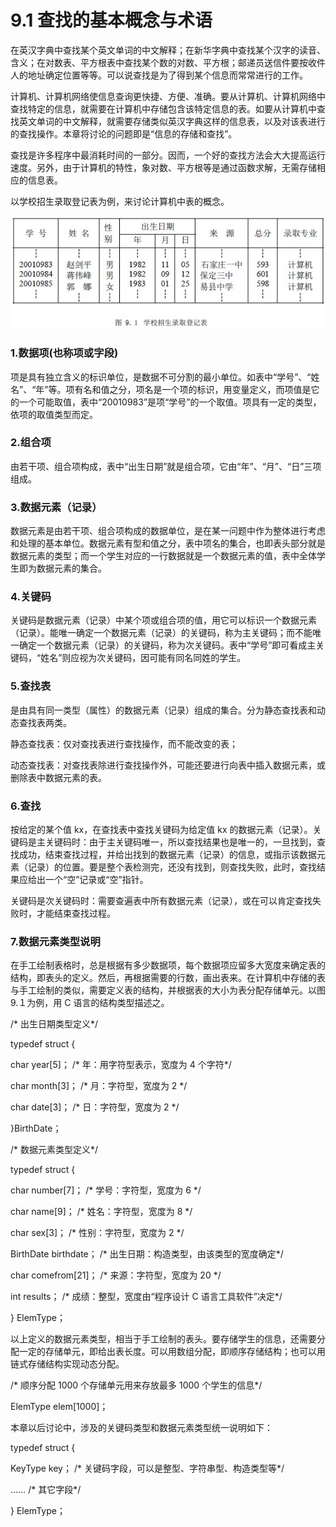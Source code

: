 # 9.1 查找的基本概念与术语

在英汉字典中查找某个英文单词的中文解释；在新华字典中查找某个汉字的读音、含义；在对数表、平方根表中查找某个数的对数、平方根；邮递员送信件要按收件人的地址确定位置等等。可以说查找是为了得到某个信息而常常进行的工作。

计算机、计算机网络使信息查询更快捷、方便、准确。要从计算机、计算机网络中查找特定的信息，就需要在计算机中存储包含该特定信息的表。如要从计算机中查找英文单词的中文解释，就需要存储类似英汉字典这样的信息表，以及对该表进行的查找操作。本章将讨论的问题即是“信息的存储和查找”。

查找是许多程序中最消耗时间的一部分。因而，一个好的查找方法会大大提高运行速度。另外，由于计算机的特性，象对数、平方根等是通过函数求解，无需存储相应的信息表。

以学校招生录取登记表为例，来讨论计算机中表的概念。

![](img/2df93cb59a065d99ce2a7b853280ce87.jpg)

### 1.数据项(也称项或字段)

项是具有独立含义的标识单位，是数据不可分割的最小单位。如表中“学号”、“姓名”、“年”等。项有名和值之分，项名是一个项的标识，用变量定义，而项值是它的一个可能取值，表中“20010983”是项“学号”的一个取值。项具有一定的类型，依项的取值类型而定。

### 2.组合项

由若干项、组合项构成，表中“出生日期”就是组合项，它由“年”、“月”、“日”三项组成。

### 3.数据元素（记录）

数据元素是由若干项、组合项构成的数据单位，是在某一问题中作为整体进行考虑和处理的基本单位。数据元素有型和值之分，表中项名的集合，也即表头部分就是数据元素的类型；而一个学生对应的一行数据就是一个数据元素的值，表中全体学生即为数据元素的集合。

### 4.关键码

关键码是数据元素（记录）中某个项或组合项的值，用它可以标识一个数据元素（记录）。能唯一确定一个数据元素（记录）的关键码，称为主关键码；而不能唯一确定一个数据元素（记录）的关键码，称为次关键码。表中“学号”即可看成主关键码，“姓名”则应视为次关键码，因可能有同名同姓的学生。

### 5.查找表

是由具有同一类型（属性）的数据元素（记录）组成的集合。分为静态查找表和动态查找表两类。

静态查找表：仅对查找表进行查找操作，而不能改变的表；

动态查找表：对查找表除进行查找操作外，可能还要进行向表中插入数据元素，或删除表中数据元素的表。

### 6.查找

按给定的某个值 kx，在查找表中查找关键码为给定值 kx 的数据元素（记录）。关键码是主关键码时：由于主关键码唯一，所以查找结果也是唯一的，一旦找到，查找成功，结束查找过程，并给出找到的数据元素（记录）的信息，或指示该数据元素（记录）的位置。要是整个表检测完，还没有找到，则查找失败，此时，查找结果应给出一个“空”记录或“空”指针。

关键码是次关键码时：需要查遍表中所有数据元素（记录），或在可以肯定查找失败时，才能结束查找过程。

### 7.数据元素类型说明

在手工绘制表格时，总是根据有多少数据项，每个数据项应留多大宽度来确定表的结构，即表头的定义。然后，再根据需要的行数，画出表来。在计算机中存储的表与手工绘制的类似，需要定义表的结构，并根据表的大小为表分配存储单元。以图 9.１为例，用 C 语言的结构类型描述之。

/* 出生日期类型定义*/

typedef struct {

char year[5]； /* 年：用字符型表示，宽度为 4 个字符*/

char month[3]； /* 月：字符型，宽度为 2 */

char date[3]； /* 日：字符型，宽度为 2 */

}BirthDate；

/* 数据元素类型定义*/

typedef struct {

char number[7]； /* 学号：字符型，宽度为 6 */

char name[9]； /* 姓名：字符型，宽度为 8 */

char sex[3]； /* 性别：字符型，宽度为 2 */

BirthDate birthdate； /* 出生日期：构造类型，由该类型的宽度确定*/

char comefrom[21]； /* 来源：字符型，宽度为 20 */

int results； /* 成绩：整型，宽度由“程序设计 C 语言工具软件”决定*/

} ElemType；

以上定义的数据元素类型，相当于手工绘制的表头。要存储学生的信息，还需要分配一定的存储单元，即给出表长度。可以用数组分配，即顺序存储结构；也可以用链式存储结构实现动态分配。

/* 顺序分配 1000 个存储单元用来存放最多 1000 个学生的信息*/

ElemType elem[1000]；

本章以后讨论中，涉及的关键码类型和数据元素类型统一说明如下：

typedef struct {

KeyType key； /* 关键码字段，可以是整型、字符串型、构造类型等*/

…… /* 其它字段*/

} ElemType；
